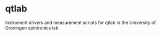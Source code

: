 # qtlab
Instrument drivers and measurement scripts for qtlab in the University of Groningen spintronics lab
